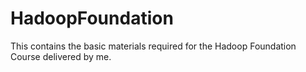 # HadoopFoundation
This contains the basic materials required for the Hadoop Foundation Course delivered by me.
